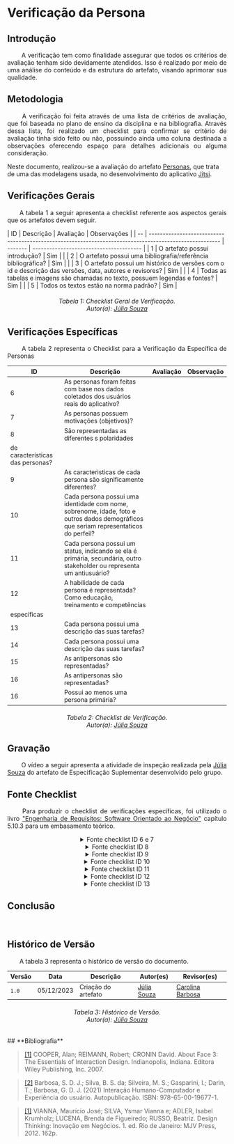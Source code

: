 # **Verificação da Persona**

## **Introdução**
<p align="justify">
&emsp;&emsp; A verificação tem como finalidade assegurar que todos os critérios de avaliação tenham sido devidamente atendidos. Isso é realizado por meio de uma análise do conteúdo e da estrutura do artefato, visando aprimorar sua qualidade.
</p>

## **Metodologia**
<p align="justify">
&emsp;&emsp; A verificação foi feita através de uma lista de critérios de avaliação, que foi baseada no plano de ensino da disciplina e na bibliografia. Através dessa lista, foi realizado um checklist para confirmar se  critério de avaliação tinha sido feito ou não, possuindo ainda uma coluna destinada a observações oferecendo espaço para detalhes adicionais ou alguma consideração.

Neste documento, realizou-se a avaliação do artefato <a href="https://requisitos-de-software.github.io/2023.2-Jitsi/Elicitacao/perfilDoUsuario/personas/">Personas</a>, que trata de uma das modelagens usada, no desenvolvimento do aplicativo <a href="https://requisitos-de-software.github.io/2023.2-Jitsi/">Jitsi</a>.
</p>

## **Verificações Gerais**
<p align="justify"> 
&emsp;&emsp;A tabela 1 a seguir apresenta a checklist referente aos aspectos gerais que os artefatos devem seguir.
</p>
| ID | Descrição                                                                                               | Avaliação | Observações                              |
| -- | ------------------------------------------------------------------------------------------------------- | -------   | ---------------------------------------  |
| 1  | O artefato possui introdução?                                                                           |   Sim         |                                          |
| 2  | O artefato possui uma bibliografia/referência bibliográfica?                                            |   Sim          |                                          |
| 3  | O artefato possui um histórico de versões com o id e descrição das versões, data, autores e revisores?  |    Sim        |                                          |
| 4  | Todas as tabelas e imagens são chamadas no texto, possuem legendas e fontes?                            |    Sim        |                                          |
| 5  | Todos os textos estão na norma padrão?                                                                  |   Sim          |                                          


<h6 align="center"> Tabela 1: Checklist Geral de Verificação.
<br> Autor(a): <a href="https://github.com/JuliaSSouza">Júlia Souza</a></h6>


## **Verificações Específicas**
<p align="justify">
&emsp;&emsp; A tabela 2 representa o Checklist para a Verificação da Específica de Personas
</p>

| ID  | Descrição  | Avaliação | Observação  |
| --  | -----------|-----------|------------ |
| 6   |  As personas foram feitas com base nos dados coletados dos usuários reais do aplicativo?          |           |             | 
| 7   |   As personas possuem motivações (objetivos)?         |           |             |
| 8   |  São representadas as diferentes s polaridades
de características das personas?         |           |             |
| 9   | As caracteristicas de cada persona são significamente diferentes?           |           |             |
| 10   |  Cada persona possui uma identidade com nome, sobrenome, idade, foto e outros dados demográficos que seriam representaticos do perfeil?          |           |             |
| 11   |  Cada persona possui um status, indicando se ela é primária, secundária, outro stakeholder ou representa um antiusuário?          |           |             |
| 12   |   A habilidade de cada persona é representada? Como educação, treinamento e competências
específicas        |           |             |
| 13  |  Cada persona possui uma descrição das suas tarefas?           |           |             |
| 14  |  Cada persona possui uma descrição das suas tarefas?           |           |             |
| 15  |  As antipersonas são representadas?          |           |             |
| 16  |  As antipersonas são representadas?          |           |             |
| 16  |  Possui ao menos uma persona primária?          |           |             |

  
                                                                                   

<h6 align="center"> Tabela 2: Checklist de Verificação.
<br> Autor(a): <a href="https://github.com/JuliaSSouza">Júlia Souza</a></h6>

## **Gravação**
<p align="justify">
&emsp;&emsp; O vídeo a seguir apresenta a atividade de inspeção realizada pela <a href="https://github.com/JuliaSSouza">Júlia Souza</a></h6> do artefato de Especificação Suplementar desenvolvido pelo grupo.
</p>

<center>



</center>

## **Fonte Checklist**
<p align="justify">
&emsp;&emsp; Para produzir o checklist de verificações específicas, foi utilizado o livro <a href="http://127.0.0.1:8000/Verificacao/Grupo/Entrega_3/Especifica%C3%A7%C3%A3oSuplementar/#bibliografia">"Engenharia de Requisitos: Software Orientado ao Negócio"</a> capítulo 5.10.3 para um embasamento teórico.
</p>

<center>
<details>
   <summary>Fonte checklist ID 6 e 7 </summary>
    <img src="https://raw.githubusercontent.com/Requisitos-de-Software/2023.2-Jitsi/main/docs/assets/fontesChecklist/ES-Intro.png" alt="Setas" width=500px>
    
        <h6> Figura 1: Fonte checklist ID 6 e 7.
        <br> Fonte:  <a href="http://127.0.0.1:8000/Verificacao/Grupo/Entrega_3/Especifica%C3%A7%C3%A3oSuplementar/#bibliografia">"Engenharia de Requisitos: Software Orientado ao Negócio"</a></h6>
</details>
</center>

<center>
<details>
   <summary>Fonte checklist ID 8 </summary>
    <img src="https://raw.githubusercontent.com/Requisitos-de-Software/2023.2-Jitsi/main/docs/assets/fontesChecklist/ES-ItensFURPS.png" alt="Setas" width=500px>
    
        <h6> Figura 2: Fonte checklist ID 8.
        <br> Fonte:  <a href="http://127.0.0.1:8000/Verificacao/Grupo/Entrega_3/Especifica%C3%A7%C3%A3oSuplementar/#bibliografia">"Engenharia de Requisitos: Software Orientado ao Negócio"</a></h6>
</details>
</center>

<center>
<details>
   <summary>Fonte checklist ID 9 </summary>
    <img src="https://raw.githubusercontent.com/Requisitos-de-Software/2023.2-Jitsi/main/docs/assets/fontesChecklist/ES-+.png" alt="Setas" width=500px>
    
        <h6> Figura 3: Fonte checklist ID 9.
        <br> Fonte:  <a href="http://127.0.0.1:8000/Verificacao/Grupo/Entrega_3/Especifica%C3%A7%C3%A3oSuplementar/#bibliografia">"Engenharia de Requisitos: Software Orientado ao Negócio"</a></h6>
</details>
</center>

<center>
<details>
   <summary>Fonte checklist ID 10 </summary>
    <img src="https://raw.githubusercontent.com/Requisitos-de-Software/2023.2-Jitsi/main/docs/assets/fontesChecklist/ES-Usabilidade.png" alt="Setas" width=500px>
    
        <h6> Figura 4: Fonte checklist ID 10.
        <br> Fonte:  <a href="http://127.0.0.1:8000/Verificacao/Grupo/Entrega_3/Especifica%C3%A7%C3%A3oSuplementar/#bibliografia">"Engenharia de Requisitos: Software Orientado ao Negócio"</a></h6>
</details>
</center>

<center>
<details>
   <summary>Fonte checklist ID 11 </summary>
    <img src="https://raw.githubusercontent.com/Requisitos-de-Software/2023.2-Jitsi/main/docs/assets/fontesChecklist/ES-confiabilidade.png" alt="Setas" width=500px>
    
        <h6> Figura 5: Fonte checklist ID 11.
        <br> Fonte:  <a href="http://127.0.0.1:8000/Verificacao/Grupo/Entrega_3/Especifica%C3%A7%C3%A3oSuplementar/#bibliografia">"Engenharia de Requisitos: Software Orientado ao Negócio"</a></h6>
</details>
</center>

<center>
<details>
   <summary>Fonte checklist ID 12 </summary>
    <img src="https://raw.githubusercontent.com/Requisitos-de-Software/2023.2-Jitsi/main/docs/assets/fontesChecklist/ES-desempenho.png" alt="Setas" width=500px>
    
        <h6> Figura 6: Fonte checklist ID 12.
        <br> Fonte:  <a href="http://127.0.0.1:8000/Verificacao/Grupo/Entrega_3/Especifica%C3%A7%C3%A3oSuplementar/#bibliografia">"Engenharia de Requisitos: Software Orientado ao Negócio"</a></h6>
</details>
</center>

<center>
<details>
   <summary>Fonte checklist ID 13 </summary>
    <img src="https://raw.githubusercontent.com/Requisitos-de-Software/2023.2-Jitsi/main/docs/assets/fontesChecklist/ES-suportabilidade.png" alt="Setas" width=500px>
    
        <h6> Figura 7: Fonte checklist ID 13.
        <br> Fonte:  <a href="http://127.0.0.1:8000/Verificacao/Grupo/Entrega_3/Especifica%C3%A7%C3%A3oSuplementar/#bibliografia">"Engenharia de Requisitos: Software Orientado ao Negócio"</a></h6>
</details>
</center>


## **Conclusão**
<p align="justify">
&emsp;&emsp;
</p>

## **Histórico de Versão**
<p align="justify">
&emsp;&emsp;A tabela 3 representa o histórico de versão do documento.
</p>

| Versão | Data       | Descrição           | Autor(es)                                                                                           | Revisor(es)                                     |
|--------|------------|---------------------|-----------------------------------------------------------------------------------------------------|-------------------------------------------------|
| `1.0`  | 05/12/2023 | Criação do artefato |  [Júlia Souza](https://github.com/JuliaSSouza)  | [Carolina Barbosa](https://github.com/CarolinaBarb) || 

<h6 align="center"> Tabela 3: Histórico de Versão.
<br> Autor(a): <a href="https://github.com/JuliaSSouza">Júlia Souza</a></h6>
## **Bibliografia**

> <a href="https://aprender3.unb.br/pluginfile.php/2692763/mod_resource/content/1/About_Face_3__The_Essentials_of_Interaction_Design.pdf">[1]</a> COOPER, Alan; REIMANN, Robert; CRONIN David. About Face 3: The Essentials of Interaction Design. Indianopolis, Indiana. Editora Wiley Publishing, Inc. 2007.

>  <a href="https://aprender3.unb.br/pluginfile.php/2692762/mod_resource/content/2/ihc-ux-%20Personas.pdf">[2]</a>  Barbosa, S. D. J.; Silva, B. S. da; Silveira, M. S.; Gasparini, I.; Darin, T.; Barbosa, G. D. J. (2021) Interação Humano-Computador e Experiência do usuário. Autopublicação. ISBN: 978-65-00-19677-1.

> <a href="https://cdn2.hubspot.net/hubfs/455690/Ofertas/E-books/Arquivos/Livro_Design_Thinking_-_Inovao_Negcios.pdf">[1]</a> VIANNA, Maurício José; SILVA, Ysmar Vianna e; ADLER, Isabel Krumholz; LUCENA, Brenda de Figueiredo; RUSSO, Beatriz. Design Thinking: Inovação em Negócios. 1. ed. Rio de Janeiro: MJV Press, 2012. 162p.




